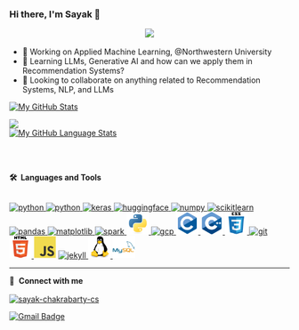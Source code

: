 ### Hi there, I'm Sayak 👋

<p align="center">
<!--   <img src="https://github.com/akshaym96/akshaym96/assets/6770064/7e429b6e-a37f-4496-a6db-d3a8690fd181"/> -->
  <img src="https://readme-typing-svg.demolab.com?font=Fira+Code&weight=800&duration=3000&pause=1000&center=true&vCenter=true&width=440&lines=ML+%7C+NLP+%7C+CV;Gen+AI+%7C+RecSys+%7C+FSL"/>
</p>

- 🔭 Working on Applied Machine Learning, @Northwestern University
- 🌱 Learning LLMs, Generative AI and how can we apply them in Recommendation Systems?
- 👯 Looking to collaborate on anything related to Recommendation Systems, NLP, and LLMs



[![My GitHub Stats](https://github-readme-stats.vercel.app/api/?username=hellokayas&rank_icon=github&show_icons=true&count_private=true&theme=tokyonight)]()

<img align='right' src='https://images.squarespace-cdn.com/content/v1/65a0568b2a8a070d96671ab0/1720490849916-GT3V81YEPI5DYMQCAIFX/Facetune_14-08-2023-21-07-42.JPG' width='1000'>


[![My GitHub Language Stats](https://github-readme-stats.vercel.app/api/top-langs/?username=hellokayas&langs_count=5&theme=tokyonight)]()

  <br>
  <br>

<!-- <details>-->
  <b>🛠️&nbsp;&nbsp;Languages&nbsp;and&nbsp;Tools</b>
  <br>
  <br>
<p align="left">
    <a href="https://pytorch.org/" target="_blank"> <img src="https://upload.wikimedia.org/wikipedia/commons/1/10/PyTorch_logo_icon.svg" alt="python" width="40" height="40" /> </a>
    <a href="https://www.tensorflow.org/" target="_blank"> <img src="https://upload.wikimedia.org/wikipedia/commons/2/2d/Tensorflow_logo.svg" alt="python" width="40" height="40" /> </a>
  <a href="https://keras.io/" target="_blank"> <img src="https://upload.wikimedia.org/wikipedia/commons/thumb/a/ae/Keras_logo.svg/512px-Keras_logo.svg.png?20200317115153" alt="keras" width="40" height="40" /> </a>
  <a href="https://huggingface.co/" target="_blank"> <img src="https://huggingface.co/datasets/huggingface/brand-assets/resolve/main/hf-logo.svg" alt="huggingface" width="40" height="40" /> </a>
  <a href="https://numpy.org/" target="_blank"> <img src="https://upload.wikimedia.org/wikipedia/commons/thumb/3/31/NumPy_logo_2020.svg/512px-NumPy_logo_2020.svg.png?20200723114325" alt="numpy" width="40" height="40" /> </a>
  <a href="https://scikit-learn.org/stable/index.html" target="_blank"> <img src="https://upload.wikimedia.org/wikipedia/commons/thumb/0/05/Scikit_learn_logo_small.svg/260px-Scikit_learn_logo_small.svg.png?20180808062052" alt="scikitlearn" width="40" height="40" /> </a>
  <a href="https://pandas.pydata.org/" target="_blank"> <img src="https://upload.wikimedia.org/wikipedia/commons/thumb/e/ed/Pandas_logo.svg/512px-Pandas_logo.svg.png?20200209204934" alt="pandas" width="40" height="40" /> </a>
  <a href="https://matplotlib.org/" target="_blank"> <img src="https://upload.wikimedia.org/wikipedia/commons/thumb/8/84/Matplotlib_icon.svg/180px-Matplotlib_icon.svg.png?20150311090915" alt="matplotlib" width="40" height="40" /> </a>
  <a href="https://spark.apache.org/" target="_blank"> <img src="https://upload.wikimedia.org/wikipedia/commons/thumb/f/f3/Apache_Spark_logo.svg/512px-Apache_Spark_logo.svg.png?20210416091439" alt="spark" width="40" height="40" /> </a>
  <a href="https://www.python.org" target="_blank"> <img src="https://raw.githubusercontent.com/devicons/devicon/master/icons/python/python-original.svg" alt="python" width="40" height="40" /> </a>
<!--   <a href="https://aws.amazon.com" target="_blank"> <img src="https://raw.githubusercontent.com/devicons/devicon/master/icons/amazonwebservices/amazonwebservices-original-wordmark.svg" alt="aws" width="40" height="40" /> </a> -->
<!--   <a href="https://azure.microsoft.com/en-in/" target="_blank"> <img src="https://www.vectorlogo.zone/logos/microsoft_azure/microsoft_azure-icon.svg" alt="azure" width="40" height="40" /> </a> -->
  <a href="https://cloud.google.com" target="_blank"> <img src="https://www.vectorlogo.zone/logos/google_cloud/google_cloud-icon.svg" alt="gcp" width="40" height="40" /> </a>
<!--   <a href="https://www.docker.com/" target="_blank"> <img src="https://raw.githubusercontent.com/devicons/devicon/master/icons/docker/docker-original-wordmark.svg" alt="docker" width="40" height="40" /> </a> -->
<!--   <a href="https://kubernetes.io" target="_blank"> <img src="https://www.vectorlogo.zone/logos/kubernetes/kubernetes-icon.svg" alt="kubernetes" width="40" height="40" /> </a>     -->
<!--   <a href="https://flask.palletsprojects.com/" target="_blank"> <img src="https://www.vectorlogo.zone/logos/pocoo_flask/pocoo_flask-icon.svg" alt="flask" width="40" height="40" /> </a> -->
<!--   <a href="https://streamlit.io/" target="_blank"> <img src="https://image.pngaaa.com/798/5084798-middle.png" alt="streamlit" width="40" height="40" /> </a> -->
<!--   <a href="https://www.gnu.org/software/bash/" target="_blank"> <img src="https://www.vectorlogo.zone/logos/gnu_bash/gnu_bash-icon.svg" alt="bash" width="40" height="40" /> </a> -->
  <a href="https://www.cprogramming.com/" target="_blank"> <img src="https://raw.githubusercontent.com/devicons/devicon/master/icons/c/c-original.svg" alt="c" width="40" height="40" /> </a>
  <a href="https://www.w3schools.com/cpp/" target="_blank"> <img src="https://raw.githubusercontent.com/devicons/devicon/master/icons/cplusplus/cplusplus-original.svg" alt="cplusplus" width="40" height="40" /> </a>
  <a href="https://www.w3schools.com/css/" target="_blank"> <img src="https://raw.githubusercontent.com/devicons/devicon/master/icons/css3/css3-original-wordmark.svg" alt="css3" width="40" height="40" /> </a>
  <a href="https://git-scm.com/" target="_blank"> <img src="https://www.vectorlogo.zone/logos/git-scm/git-scm-icon.svg" alt="git" width="40" height="40" /> </a>
  <a href="https://www.w3.org/html/" target="_blank"> <img src="https://raw.githubusercontent.com/devicons/devicon/master/icons/html5/html5-original-wordmark.svg" alt="html5" width="40" height="40" /> </a>
  <a href="https://developer.mozilla.org/en-US/docs/Web/JavaScript" target="_blank"><img src="https://raw.githubusercontent.com/devicons/devicon/master/icons/javascript/javascript-original.svg" alt="javascript" width="40" height="40" /></a>
  <a href="https://jekyllrb.com/" target="_blank"> <img src="https://www.vectorlogo.zone/logos/jekyllrb/jekyllrb-icon.svg" alt="jekyll" width="40" height="40" /> </a>
<!--   <a href="https://www.jenkins.io" target="_blank"> <img src="https://www.vectorlogo.zone/logos/jenkins/jenkins-icon.svg" alt="jenkins" width="40" height="40" /> </a> -->
  <a href="https://www.linux.org/" target="_blank"> <img src="https://raw.githubusercontent.com/devicons/devicon/master/icons/linux/linux-original.svg" alt="linux" width="40" height="40" /> </a>
<!--   <a href="https://www.microsoft.com/en-us/sql-server" target="_blank"> <img src="https://www.svgrepo.com/show/303229/microsoft-sql-server-logo.svg" alt="mssql" width="40" height="40" /> </a> -->
  <a href="https://www.mysql.com/" target="_blank"> <img src="https://raw.githubusercontent.com/devicons/devicon/master/icons/mysql/mysql-original-wordmark.svg" alt="mysql" width="40" height="40" /> </a>
<!--   <a href="https://www.nginx.com" target="_blank"> <img src="https://raw.githubusercontent.com/devicons/devicon/master/icons/nginx/nginx-original.svg" alt="nginx" width="40" height="40" /> </a> -->
<!--   <a href="https://www.postgresql.org" target="_blank"> <img src="https://raw.githubusercontent.com/devicons/devicon/master/icons/postgresql/postgresql-original-wordmark.svg" alt="postgresql" width="40" height="40" /> </a> -->
<!--   <a href="https://postman.com" target="_blank"> <img src="https://www.vectorlogo.zone/logos/getpostman/getpostman-icon.svg" alt="postman" width="40" height="40" /> </a> -->
<!--   <a href="https://reactjs.org/" target="_blank"> <img src="https://raw.githubusercontent.com/devicons/devicon/master/icons/react/react-original-wordmark.svg" alt="react" width="40" height="40" /> </a> -->
<!--   <a href="https://www.sqlite.org/" target="_blank"> <img src="https://www.vectorlogo.zone/logos/sqlite/sqlite-icon.svg" alt="sqlite" width="40" height="40" /> </a> -->
</p>
<!--</details> -->

<hr/>

🔗 &nbsp;**Connect with me**
<p align="left">
<a href="https://www.linkedin.com/in/sayak-chakrabarty-cs" target="blank"><img align="center" src="https://raw.githubusercontent.com/rahuldkjain/github-profile-readme-generator/master/src/images/icons/Social/linked-in-alt.svg" alt="sayak-chakrabarty-cs" height="30" width="40" /></a>

[![Gmail Badge](https://img.shields.io/badge/-pidnas94335@gmail.com-c14438?style=flat-square&logo=Gmail&logoColor=white&link=mailto:pidnas94335@gmail.com)](mailto:pidnas94335@gmail.com) 
